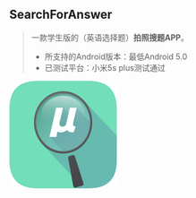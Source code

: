 ## SearchForAnswer
> 一款学生版的（英语选择题）**拍照搜题APP**。
>
> * 所支持的Android版本：最低Android 5.0
> * 已测试平台：小米5s plus测试通过

![1](./Screenshots/app_icon.png)
